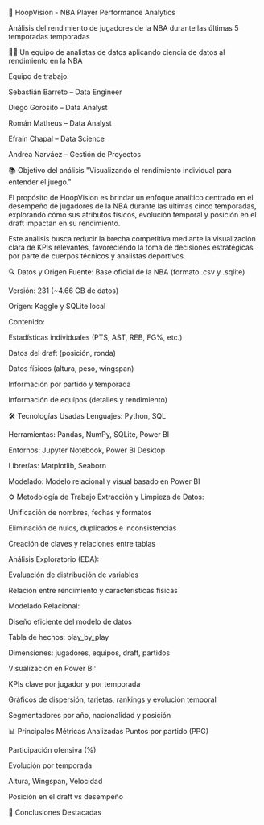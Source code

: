 🏀 HoopVision - NBA Player Performance Analytics

Análisis del rendimiento de jugadores de la NBA durante las últimas 5 temporadas temporadas

👨‍💻 Un equipo de analistas de datos aplicando ciencia de datos al rendimiento en la NBA

Equipo de trabajo:

Sebastián Barreto – Data Engineer

Diego Gorosito – Data Analyst

Román Matheus – Data Analyst

Efraín Chapal – Data Science

Andrea Narváez – Gestión de Proyectos

📚 Objetivo del análisis
"Visualizando el rendimiento individual para entender el juego."

El propósito de HoopVision es brindar un enfoque analítico centrado en el desempeño de jugadores de la NBA durante las últimas cinco temporadas, explorando cómo sus atributos físicos, evolución temporal y posición en el draft impactan en su rendimiento.

Este análisis busca reducir la brecha competitiva mediante la visualización clara de KPIs relevantes, favoreciendo la toma de decisiones estratégicas por parte de cuerpos técnicos y analistas deportivos.

🔍 Datos y Origen
Fuente: Base oficial de la NBA (formato .csv y .sqlite)

Versión: 231 (~4.66 GB de datos)

Origen: Kaggle y SQLite local

Contenido:

Estadísticas individuales (PTS, AST, REB, FG%, etc.)

Datos del draft (posición, ronda)

Datos físicos (altura, peso, wingspan)

Información por partido y temporada

Información de equipos (detalles y rendimiento)

🛠️ Tecnologías Usadas
Lenguajes: Python, SQL

Herramientas: Pandas, NumPy, SQLite, Power BI

Entornos: Jupyter Notebook, Power BI Desktop

Librerías: Matplotlib, Seaborn

Modelado: Modelo relacional y visual basado en Power BI

⚙️ Metodología de Trabajo
Extracción y Limpieza de Datos:

Unificación de nombres, fechas y formatos

Eliminación de nulos, duplicados e inconsistencias

Creación de claves y relaciones entre tablas

Análisis Exploratorio (EDA):

Evaluación de distribución de variables

Relación entre rendimiento y características físicas

Modelado Relacional:

Diseño eficiente del modelo de datos

Tabla de hechos: play_by_play

Dimensiones: jugadores, equipos, draft, partidos

Visualización en Power BI:

KPIs clave por jugador y por temporada

Gráficos de dispersión, tarjetas, rankings y evolución temporal

Segmentadores por año, nacionalidad y posición

📊 Principales Métricas Analizadas
Puntos por partido (PPG)

Participación ofensiva (%)

Evolución por temporada

Altura, Wingspan, Velocidad

Posición en el draft vs desempeño

🚀 Conclusiones Destacadas
